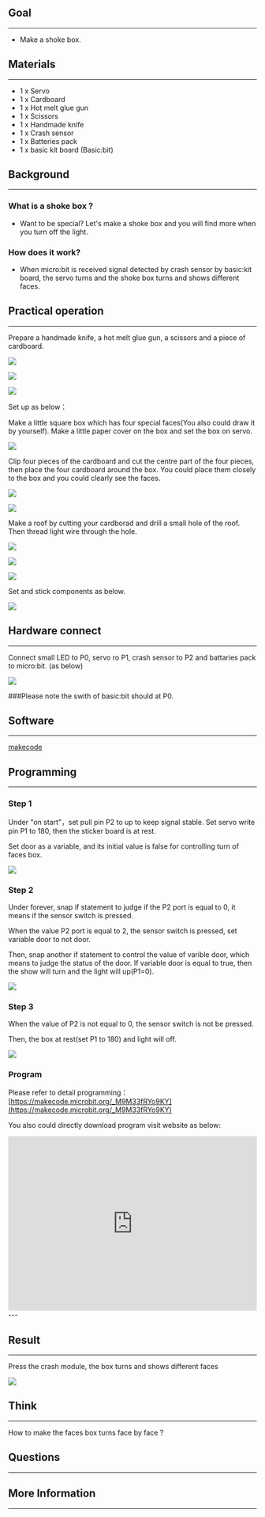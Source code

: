 
## Goal
---

- Make a shoke box.

## Materials
---

- 1 x Servo
- 1 x Cardboard
- 1 x Hot melt glue gun
- 1 x Scissors
- 1 x Handmade knife
- 1 x Crash sensor
- 1 x Batteries pack
- 1 x basic kit board (Basic:bit)


## Background
---
### What is a shoke box ?

- Want to be special? Let's make a shoke box and you will find more when you turn off the light.

### How does it work?

- When micro:bit is received signal detected by crash sensor by basic:kit board, the servo turns and the shoke box turns and shows different faces.


## Practical operation
---
Prepare a handmade knife, a hot melt glue gun, a scissors and a piece of cardboard.

![](https://i.imgur.com/5fTCOyS.jpg)

![](https://i.imgur.com/OsrstYv.jpg)

![](https://i.imgur.com/t6A0IwP.jpg)

Set up as below：

Make a little square box which has four special faces(You also could draw it by yourself). Make a little paper cover on the box and set the box on servo.

![](https://i.imgur.com/XUKaZuB.jpg)

Clip four pieces of the cardboard and cut the centre part of the four pieces, then place the four cardboard around the box. You could place them closely to the box and you could clearly see the faces.

![](https://i.imgur.com/ZzkorKa.jpg)

![](https://i.imgur.com/bhjsZG9.jpg)

Make a roof by cutting your cardborad and drill a small hole of the roof. Then thread light wire through the hole.

![](https://i.imgur.com/EHVofkw.jpg)

![](https://i.imgur.com/xp7iEj5.jpg)

![](https://i.imgur.com/FwJVqmw.jpg)

Set and stick components as below.

![](https://i.imgur.com/OJpRAKH.jpg)



## Hardware connect
---


Connect small LED to P0, servo ro P1, crash sensor to P2 and battaries pack to micro:bit. (as below) 
  
![](https://i.imgur.com/qIxyiCc.jpg)


###Please note the swith of basic:bit should at P0.



## Software
---
[makecode](https://makecode.microbit.org/#)





## Programming
---
### Step 1

Under "on start"，set pull pin P2 to up to keep signal stable. Set servo write pin P1 to 180, then the sticker board is at rest.

Set door as a variable, and its initial value is false for controlling turn of faces box.

![](https://i.imgur.com/XGUcluA.png)

### Step 2

Under forever, snap if statement to judge if the P2 port is equal to 0, it means if the sensor switch is pressed.

When the value P2 port is equal to 2, the sensor switch is pressed, set variable door to not door.

Then, snap another if statement to control the value of varible door, which means to judge the status of the door. If variable door is equal to true, then the show will turn and the light will up(P1=0).

![](https://i.imgur.com/kcnU9rf.png)

### Step 3

When the value of P2 is not equal to 0, the sensor switch is not be pressed. 

Then, the box at rest(set P1 to 180) and light will off.

![](https://i.imgur.com/Q8LsMmq.png)




### Program

Please refer to detail programming：[https://makecode.microbit.org/_M9M33fRYo9KY](https://makecode.microbit.org/_M9M33fRYo9KY)

You also could directly download program visit website as below:

<div style="position:relative;height:0;padding-bottom:70%;overflow:hidden;"><iframe style="position:absolute;top:0;left:0;width:100%;height:100%;" src="https://makecode.microbit.org/#pub:_M9M33fRYo9KY" frameborder="0" sandbox="allow-popups allow-forms allow-scripts allow-same-origin"></iframe></div>  
---

## Result
---
Press the crash module, the box turns and shows different faces

![](https://i.imgur.com/g0CMLx6.gif)

## Think
---
How to make the faces box turns face by face ?

## Questions
---


## More Information   
---


